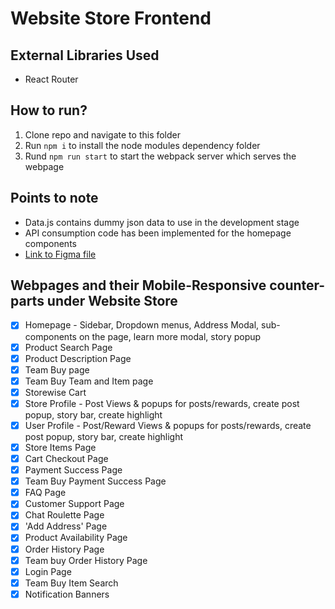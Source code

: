 # Website Store Frontend
## External Libraries Used
- React Router


## How to run?
1. Clone repo and navigate to this folder
2. Run `npm i` to install the node modules dependency folder
3. Rund `npm run start` to start the webpack server which serves the webpage


## Points to note
- Data.js contains dummy json data to use in the development stage
- API consumption code has been implemented for the homepage components
- [Link to Figma file](https://www.figma.com/file/2tnb0CqCapK5Je14nV6p3d/ThirdWeel-website-for-Devs?node-id=0%3A1)

## Webpages and their Mobile-Responsive counter-parts under Website Store
- [x] Homepage - Sidebar, Dropdown menus, Address Modal, sub-components on the page, learn more modal, story popup
- [x] Product Search Page
- [x] Product Description Page
- [x] Team Buy page
- [x] Team Buy Team and Item page
- [x] Storewise Cart
- [x] Store Profile - Post Views & popups for posts/rewards, create post popup, story bar, create highlight
- [x] User Profile - Post/Reward Views & popups for posts/rewards, create post popup, story bar, create highlight
- [x] Store Items Page
- [x] Cart Checkout Page
- [x] Payment Success Page
- [x] Team Buy Payment Success Page
- [x] FAQ Page
- [x] Customer Support Page
- [x] Chat Roulette Page
- [x] 'Add Address' Page
- [x] Product Availability Page
- [x] Order History Page
- [x] Team buy Order History Page
- [x] Login Page
- [x] Team Buy Item Search
- [x] Notification Banners

